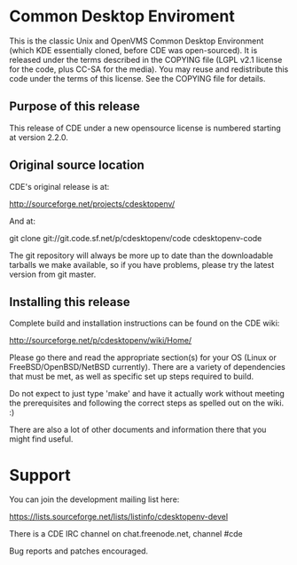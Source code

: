 # Common Desktop Enviroment

This is the classic Unix and OpenVMS Common Desktop Environment (which KDE essentially cloned, before CDE was open-sourced).
It is released under the terms described in the COPYING file (LGPL v2.1 license for the code, plus CC-SA for the media). You
may reuse and redistribute this code under the terms of this license. See the COPYING file for details.

## Purpose of this release

This release of CDE under a new opensource license is numbered starting at version 2.2.0.

## Original source location

CDE's original release is at:

http://sourceforge.net/projects/cdesktopenv/

And at:

git clone git://git.code.sf.net/p/cdesktopenv/code cdesktopenv-code

The git repository will always be more up to date than the downloadable tarballs we make available, so if you have problems,
please try the latest version from git master.

## Installing this release

Complete build and installation instructions can be found on the CDE
wiki:

http://sourceforge.net/p/cdesktopenv/wiki/Home/

Please go there and read the appropriate section(s) for your OS (Linux or FreeBSD/OpenBSD/NetBSD currently).  There are a variety of dependencies that must be met, as well as specific set up steps required to build.

Do not expect to just type 'make' and have it actually work without meeting the prerequisites and following the correct steps as spelled out on the wiki. :)

There are also a lot of other documents and information there that you might find useful.

# Support

You can join the development mailing list here:

https://lists.sourceforge.net/lists/listinfo/cdesktopenv-devel

There is a CDE IRC channel on chat.freenode.net, channel #cde

Bug reports and patches encouraged.
